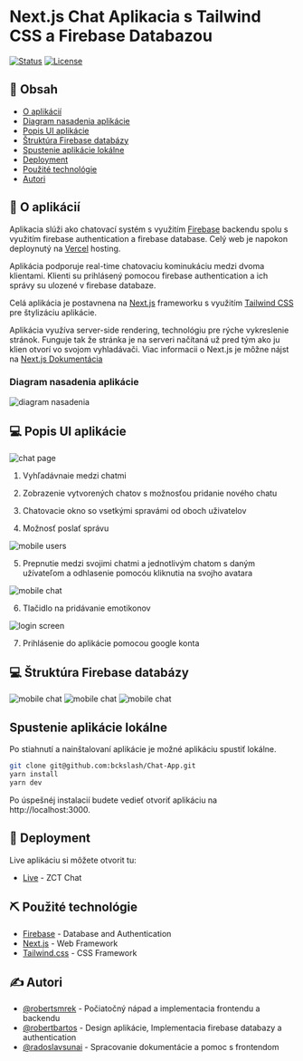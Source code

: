 # Next.js Chat Aplikacia s Tailwind CSS a Firebase Databazou

[![Status](https://img.shields.io/badge/status-active-success.svg)]()
[![License](https://img.shields.io/badge/license-MIT-blue.svg)](/LICENSE)

## 📝 Obsah

-   [O aplikácií ](#about)
-   [Diagram nasadenia aplikácie](#diagram)
-   [Popis UI aplikácie](#ui)
-   [Štruktúra Firebase databázy](#database)
-   [Spustenie aplikácie lokálne](#localhost)
-   [Deployment](#deployment)
-   [Použité technológie](#built_using)
-   [Autori](#authors)

## 🧐 O aplikácií <a name = "about"></a>

Aplikacia slúži ako chatovací systém s využitím [Firebase](https://firebase.google.com/) backendu spolu s využitím firebase authentication a firebase database. Celý web je napokon deploynutý na [Vercel](https://vercel.com/) hosting.

Aplikácia podporuje real-time chatovaciu kominukáciu medzi dvoma klientami. Klienti su prihlásený pomocou firebase authentication a ich správy su ulozené v firebase databaze.

Celá aplikácia je postavnena na [Next.js](https://nextjs.org/) frameworku s využitím [Tailwind CSS](https://tailwindcss.com/) pre štylizáciu aplikácie.

Aplikácia využíva server-side rendering, technológiu pre rýche vykreslenie stránok. Funguje tak že stránka je na serveri načítaná už pred tým ako ju klien otvorí vo svojom vyhladávači. Viac informacii o Next.js je môžne nájst na [Next.js Dokumentácia](https://nextjs.org/docs/basic-features/pages)

### Diagram nasadenia aplikácie <a name = "diagram"></a>

![diagram nasadenia](/public//diagram.png)

## 💻 Popis UI aplikácie <a name = "ui"></a>

![chat page](/public//Chat%201.png)

1.  Vyhľadávnaie medzi chatmi

2.  Zobrazenie vytvorených chatov s možnosťou pridanie nového chatu

3.  Chatovacie okno so vsetkými spravámi od oboch uživatelov

4.  Možnosť poslať správu

![mobile users](/public//Phone%20users.png)

5.  Prepnutie medzi svojimi chatmi a jednotlivým chatom s daným užívateľom a odhlasenie pomocóu kliknutia na svojho avatara

![mobile chat](/public//Phone%20chat.png)

6.  Tlačidlo na pridávanie emotikonov

![login screen](/public//Login%20screen.png)

7.  Prihlásenie do aplikácie pomocou google konta

## 💻 Štruktúra Firebase databázy <a name = "database"></a>

![mobile chat](/public///data_users.png)
![mobile chat](/public///data_chats.png)
![mobile chat](/public///data_messages.png)

## Spustenie aplikácie lokálne <a name = "localhost"></a>

Po stiahnutí a nainštalovaní aplikácie je možné aplikáciu spustiť lokálne.

```bash
git clone git@github.com:bckslash/Chat-App.git
yarn install
yarn dev
```

Po úspešnéj instalacií budete vedieť otvoriť aplikáciu na http://localhost:3000.

## 🚀 Deployment <a name = "deployment"></a>

Live aplikáciu si môžete otvorit tu:

-   [Live](https://zct-chat.vercel.app/) - ZCT Chat

## ⛏️ Použité technológie <a name = "built_using"></a>

-   [Firebase](https://firebase.google.com/) - Database and Authentication
-   [Next.js](https://nextjs.org/) - Web Framework
-   [Tailwind.css](https://tailwindcss.com/) - CSS Framework

## ✍️ Autori <a name = "authors"></a>

-   [@robertsmrek](https://github.com/bckslash) - Počiatočný nápad a implementacia frontendu a backendu
-   [@robertbartos](https://github.com/bhartosh) - Design aplikácie, Implementacia firebase databazy a authentication
-   [@radoslavsunai](https://github.com/bhartosh) - Spracovanie dokumentácie a pomoc s frontendom
